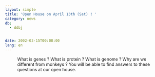 ```yaml
---
layout: simple
title: 'Open House on April 13th (Sat) ! '
category: news
db:
  - ddbj


date: 2002-03-15T00:00:00
lang: en
---
```


<dd>What is genes ? What is protein ? What is genome ? Why are we different from monkeys ? You will be able to find answers to these questions at our open house.</dd>

